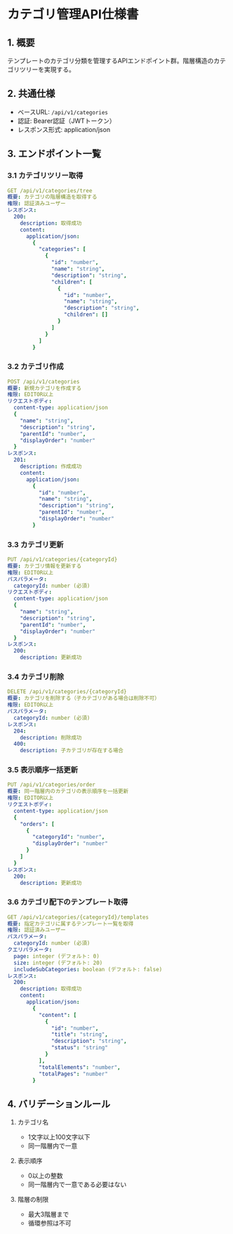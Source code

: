 # カテゴリ管理API仕様書

## 1. 概要
テンプレートのカテゴリ分類を管理するAPIエンドポイント群。階層構造のカテゴリツリーを実現する。

## 2. 共通仕様
- ベースURL: `/api/v1/categories`
- 認証: Bearer認証（JWTトークン）
- レスポンス形式: application/json

## 3. エンドポイント一覧

### 3.1 カテゴリツリー取得
```yaml
GET /api/v1/categories/tree
概要: カテゴリの階層構造を取得する
権限: 認証済みユーザー
レスポンス:
  200:
    description: 取得成功
    content:
      application/json:
        {
          "categories": [
            {
              "id": "number",
              "name": "string",
              "description": "string",
              "children": [
                {
                  "id": "number",
                  "name": "string",
                  "description": "string",
                  "children": []
                }
              ]
            }
          ]
        }
```

### 3.2 カテゴリ作成
```yaml
POST /api/v1/categories
概要: 新規カテゴリを作成する
権限: EDITOR以上
リクエストボディ:
  content-type: application/json
  {
    "name": "string",
    "description": "string",
    "parentId": "number",
    "displayOrder": "number"
  }
レスポンス:
  201:
    description: 作成成功
    content:
      application/json:
        {
          "id": "number",
          "name": "string",
          "description": "string",
          "parentId": "number",
          "displayOrder": "number"
        }
```

### 3.3 カテゴリ更新
```yaml
PUT /api/v1/categories/{categoryId}
概要: カテゴリ情報を更新する
権限: EDITOR以上
パスパラメータ:
  categoryId: number (必須)
リクエストボディ:
  content-type: application/json
  {
    "name": "string",
    "description": "string",
    "parentId": "number",
    "displayOrder": "number"
  }
レスポンス:
  200:
    description: 更新成功
```

### 3.4 カテゴリ削除
```yaml
DELETE /api/v1/categories/{categoryId}
概要: カテゴリを削除する（子カテゴリがある場合は削除不可）
権限: EDITOR以上
パスパラメータ:
  categoryId: number (必須)
レスポンス:
  204:
    description: 削除成功
  400:
    description: 子カテゴリが存在する場合
```

### 3.5 表示順序一括更新
```yaml
PUT /api/v1/categories/order
概要: 同一階層内のカテゴリの表示順序を一括更新
権限: EDITOR以上
リクエストボディ:
  content-type: application/json
  {
    "orders": [
      {
        "categoryId": "number",
        "displayOrder": "number"
      }
    ]
  }
レスポンス:
  200:
    description: 更新成功
```

### 3.6 カテゴリ配下のテンプレート取得
```yaml
GET /api/v1/categories/{categoryId}/templates
概要: 指定カテゴリに属するテンプレート一覧を取得
権限: 認証済みユーザー
パスパラメータ:
  categoryId: number (必須)
クエリパラメータ:
  page: integer (デフォルト: 0)
  size: integer (デフォルト: 20)
  includeSubCategories: boolean (デフォルト: false)
レスポンス:
  200:
    description: 取得成功
    content:
      application/json:
        {
          "content": [
            {
              "id": "number",
              "title": "string",
              "description": "string",
              "status": "string"
            }
          ],
          "totalElements": "number",
          "totalPages": "number"
        }
```

## 4. バリデーションルール
1. カテゴリ名
   - 1文字以上100文字以下
   - 同一階層内で一意

2. 表示順序
   - 0以上の整数
   - 同一階層内で一意である必要はない

3. 階層の制限
   - 最大3階層まで
   - 循環参照は不可
